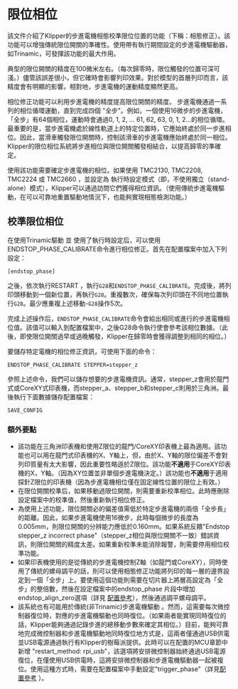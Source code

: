 # 限位相位

該文件介紹了Klipper的步進電機相態校準限位位置的功能（下稱：相態修正）。該功能可以增強傳統限位開關的準確性。使用帶有執行期間設定的步進電機驅動器，如Trinamic，可發揮該功能的最大作用。

典型的限位開關的精度在100微米左右。（每次歸零時，限位觸發的位置可深可淺。）儘管該誤差很小，但它確時會影響列印效果。對於模型的首層列印而言，該精度會有明顯的影響。相對地，步進電機的運動精度顯然更高。

相位修正功能可以利用步進電機的精度提高限位開關的精度。 步進電機通過一系列的相位循環運動，直到完成四個 "全步"。例如，一個使用16微步的步進電機，「全步」有64個相位，運動時會通過0, 1, 2, ... 61, 62, 63, 0, 1, 2...的相位循環。最重要的是，當步進電機處於線性軌道上的特定位置時，它應始終處於同一步進相位。因此，當滑車觸發限位開關時，控制該滑車的步進電機應始終處於同一相位。Klipper的限位相位系統將步進相位與限位開關觸發相結合，以提高歸零的準確定。

使用該功能需要確定步進電機的相位。如果使用 TMC2130, TMC2208, TMC2224 或 TMC2660 ，並設定為 執行時設定模式（即，不使用獨立（stand-alone）模式），Klipper可以通過訪問它們獲得相位資訊。（使用傳統步進電機驅動，在可以可靠地重置驅動地情況下，也能夠實現相態檢測功能。）

## 校準限位相位

在使用Trinamic驅動 並 使用了執行時設定后，可以使用ENDSTOP_PHASE_CALIBRATE命令進行相位修正。首先在配置檔案中加入下列設定：

```
[endstop_phase]
```

之後，依次執行RESTART ，執行`G28`和`ENDSTOP_PHASE_CALIBRATE`。完成後，將列印頭移動到一個新位置，再執行`G28`。重複數次，確保每次列印頭在不同地位置執行`G28`。最少應重複上述移動-`G28`操作5次。

完成上述操作后，`ENDSTOP_PHASE_CALIBRATE`命令會給出相同或進行的步進電機相位值。該值可以輸入到配置檔案中，之後G28命令執行使會參考該相位數據。（此後，即使限位開關過早或過晚觸發，Klipper在歸零時會獲得調整到相同的相位。）

要儲存特定電機的相位修正資訊，可使用下面的命令：

```
ENDSTOP_PHASE_CALIBRATE STEPPER=stepper_z
```

參照上述命令，我們可以儲存想要的步進電機資訊。通常，stepper_z會用於龍門式或CoreXY式印表機，而stepper_a、stepper_b和stepper_c則用於三角洲。最後執行下面數據儲存配置檔案：

```
SAVE_CONFIG
```

### 額外要點

* 該功能在三角洲印表機和使用Z限位的龍門/CoreXY印表機上最為適用。該功能也可以用在龍門式印表機的X、Y軸上，但，由於X、Y軸的限位偏差不會對列印質量有太大影響，因此重要性略遜於Z限位。該功能**不適用**于CoreXY印表機的X，Y軸。（因為XY位置並非單個步進電機決定。）該功能也**不適用**于適用探針Z限位的印表機（因為步進電機相位僅在固定線性位置的限位上有效。）
* 在限位開關校準后，如果移動過限位開關，則需要重新校準相位。此時應刪除設定檔案中的校準值，然後重新執行相位修正。
* 為使用上述功能，限位開關必的偏差值需低於特定步進電機的兩倍「全步長」的距離。因此，如果步進電機使用16微步，此時每個微步的長度為0.005mm，則限位開關的分辨能力應低於0.160mm。如果系統反饋"Endstop stepper_z incorrect phase"（stepper_z相位與限位開關不一致）錯誤資訊，則限位開關的精度太差。如果重新校準未能消除報警，則需要停用相位校準功能。
* 如果印表機使用的是從傳統的步進電機控制Z軸（如龍門或CoreXY），同時使用了傳統的螺母調平的話，則可以使用相態修正功能將列印的每一層的邊界設定到一個「全步」上。要使用這個功能則需要在切片器上將層高設定為「全步」的整倍數，然後在設定檔案中的endstop_phase 片段中增加endstop_align_zero選項（詳見 [配置參考](Config_Reference.md#endstop_phase)），然後通過調平螺母調平。
* 該系統也有可能用於傳統(非Trinamic)步進電機驅動 。然而，這需要每次微控制器復位時，對應的步進電機驅動也同時復位。（如果兩者能實現同時復位的話，Klipper能夠通過記錄步進的總移動步數來確定其相位。）目前，能夠可靠地完成微控制器和步進電機驅動地同時復位地方式是，這兩者僅通過USB供電並USB電源通過執行有Klipper的樹莓派提供。此時可以在配置的MCU章節中新增 "restart_method: rpi_usb"，該選項將安排微控制器始終通過USB電源復位，在僅使用USB供電時，這將安排微控制器和步進電機驅動器一起被複位。使用這種方式時，需要在配置檔案中手動設定"trigger_phase"（詳見[配置參考](Config_Reference.md#endstop_phase) ）。
